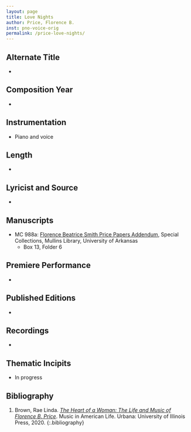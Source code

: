```yaml
---
layout: page
title: Love Nights
author: Price, Florence B.
inst: pno-voice-orig
permalink: /price-love-nights/
---
```


## Alternate Title
- 

## Composition Year
- 

## Instrumentation
- Piano and voice

## Length
- 

## Lyricist and Source
- 

## Manuscripts
- MC 988a: <a href="https://uark.as.atlas-sys.com/repositories/2/resources/1522" target="_blank">Florence Beatrice Smith Price Papers Addendum</a>, Special Collections, Mullins Library, University of Arkansas
    * Box 13, Folder 6

## Premiere Performance
- 

## Published Editions
- 

## Recordings
- 

## Thematic Incipits
- In progress

## Bibliography
1. Brown, Rae Linda. <a href="https://www.worldcat.org/title/1122800180" target="_blank">*The Heart of a Woman: The Life and Music of Florence B. Price*</a>. Music in American Life. Urbana: University of Illinois Press, 2020.
{:.bibliography}

